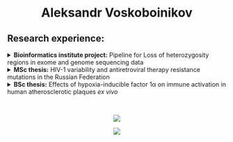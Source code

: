 <h1 align="center">Aleksandr Voskoboinikov</h1>


<h2>Research experience:</h2>
<details>
  <summary><b>Bioinformatics institute project:</b> Pipeline for Loss of heterozygosity regions in exome and genome sequencing data</summary>
<p>

Currently our team developing pipeline for loss of heterozygosity detection [HaploGone](https://github.com/wwoskie/HaploGone)
</p>

</details>
<details>
  <summary><b>MSc thesis:</b> HIV-1 variability and antiretroviral therapy resistance mutations in the Russian Federation</summary>
<p>
  
Assisted in development of novel test system for HIV-1 detection. Performed Sanger sequencing and antiretroveral drug resistance prediction with  `SierraPy` and  `sierra-local` tools
</p>
</details>
<details>
  <summary><b>BSc thesis:</b> Effects of hypoxia-inducible factor 1α on immune activation in human atherosclerotic plaques <i>ex vivo</i></summary>
<p>

Investigated cytotoxicity of PX-478 (HIF-1α inhibitor) and CoCl2 (HIF-1α activator) and their effect on immunoactivation in human *ex-vivo* atherosclerotic plaques. Extracted peripheral blood mononuclear cells (PBMC). Performed PBMC and explant short-term hypoxic cultivation.
</details>
</p>
<br>

<p align="center">
  <picture>
    <source
      srcset="https://github-readme-stats.vercel.app/api?username=wwoskie&show_icons=true&theme=tokyonight&card_width=550px"
      media="(prefers-color-scheme: dark)"
    />
    <source
      srcset="https://github-readme-stats.vercel.app/api?username=wwoskie&show_icons=true&card_width=550px"
      media="(prefers-color-scheme: light), (prefers-color-scheme: no-preference)"
    />
    <img src="https://github-readme-stats.vercel.app/api?username=wwoskie&show_icons=true&card_width=550px" />
  </picture>
</p>

<p align="center">
  <picture >
      <source media="(prefers-color-scheme: dark)" srcset="https://streak-stats.demolab.com?user=wwoskie&theme=tokyonight&card_width=550px" />
      <img src="https://streak-stats.demolab.com?user=wwoskie&theme=default&card_width=550px" />
  </picture>
</p>
